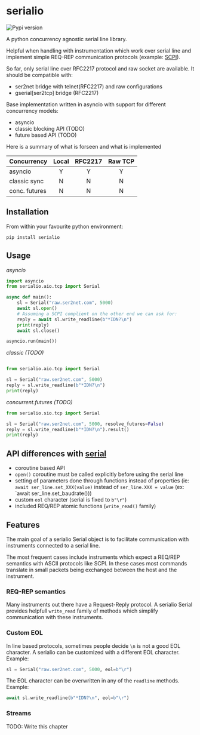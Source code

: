 # serialio

![Pypi version][pypi]

A python concurrency agnostic serial line library.

Helpful when handling with instrumentation which work over serial line and implement
simple REQ-REP communication protocols (example:
[SCPI](https://en.m.wikipedia.org/wiki/Standard_Commands_for_Programmable_Instruments)).

So far, only serial line over RFC2217 protocol and raw socket are available.
It should be compatible with:

* ser2net bridge with telnet(RFC2217) and raw configurations
* gserial[ser2tcp] bridge (RFC2217)


Base implementation written in asyncio with support for different concurrency models:

* asyncio
* classic blocking API (TODO)
* future based API (TODO)

Here is a summary of what is forseen and what is implemented

| Concurrency   | Local  | RFC2217 | Raw TCP |
| ------------- |:------:|:-------:|:-------:|
| asyncio       |   Y    |    Y    |    Y    |
| classic sync  |   N    |    N    |    N    |
| conc. futures |   N    |    N    |    N    |


## Installation

From within your favourite python environment:

```console
pip install serialio
```

## Usage

*asyncio*

```python
import asyncio
from serialio.aio.tcp import Serial

async def main():
    sl = Serial("raw.ser2net.com", 5000)
    await sl.open()
    # Assuming a SCPI complient on the other end we can ask for:
    reply = await sl.write_readline(b"*IDN?\n")
    print(reply)
    await sl.close()

asyncio.run(main())
```

*classic (TODO)*

```python

from serialio.aio.tcp import Serial

sl = Serial("raw.ser2net.com", 5000)
reply = sl.write_readline(b"*IDN?\n")
print(reply)
```

*concurrent.futures (TODO)*

```python
from serialio.sio.tcp import Serial

sl = Serial("raw.ser2net.com", 5000, resolve_futures=False)
reply = sl.write_readline(b"*IDN?\n").result()
print(reply)
```

## API differences with [serial](https://github.com/pyserial/pyserial)

* coroutine based API
* `open()` coroutine must be called explicitly before using the serial line
* setting of parameters done through functions instead of properties (ie:
  `await ser_line.set_XXX(value)` instead of `ser_line.XXX = value`
  (ex: `await ser_line.set_baudrate()))
* custom `eol` character (serial is fixed to `b"\r"`)
* included REQ/REP atomic functions (`write_read()` family)

## Features

The main goal of a serialio Serial object is to facilitate communication
with instruments connected to a serial line.

The most frequent cases include instruments which expect a REQ/REP
semantics with ASCII protocols like SCPI. In these cases most commands
translate in small packets being exchanged between the host and the
instrument.

### REQ-REP semantics

Many instruments out there have a Request-Reply protocol. A serialio Serial
provides helpfull `write_read` family of methods which simplify communication
with these instruments.

### Custom EOL

In line based protocols, sometimes people decide `\n` is not a good EOL character.
A serialio can be customized with a different EOL character. Example:

```python
sl = Serial("raw.ser2net.com", 5000, eol=b"\r")
```

The EOL character can be overwritten in any of the `readline` methods. Example:

```python
await sl.write_readline(b"*IDN?\n", eol=b"\r")
```

### Streams

TODO: Write this chapter

[pypi]: https://img.shields.io/pypi/pyversions/serialio.svg
